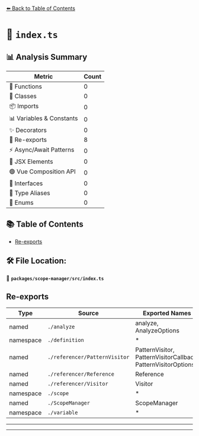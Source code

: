 [⬅️ Back to Table of Contents](../../../index.md)

# 📄 `index.ts`

## 📊 Analysis Summary

| Metric | Count |
|--------|-------|
| 🔧 Functions | 0 |
| 🧱 Classes | 0 |
| 📦 Imports | 0 |
| 📊 Variables & Constants | 0 |
| ✨ Decorators | 0 |
| 🔄 Re-exports | 8 |
| ⚡ Async/Await Patterns | 0 |
| 💠 JSX Elements | 0 |
| 🟢 Vue Composition API | 0 |
| 📐 Interfaces | 0 |
| 📑 Type Aliases | 0 |
| 🎯 Enums | 0 |

## 📚 Table of Contents

- [Re-exports](#re-exports)

## 🛠️ File Location:
📂 **`packages/scope-manager/src/index.ts`**

## Re-exports

| Type | Source | Exported Names |
|------|--------|----------------|
| named | `./analyze` | analyze, AnalyzeOptions |
| namespace | `./definition` | * |
| named | `./referencer/PatternVisitor` | PatternVisitor, PatternVisitorCallback, PatternVisitorOptions |
| named | `./referencer/Reference` | Reference |
| named | `./referencer/Visitor` | Visitor |
| namespace | `./scope` | * |
| named | `./ScopeManager` | ScopeManager |
| namespace | `./variable` | * |


---


---